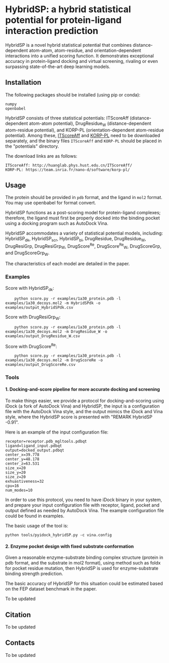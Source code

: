 # HybridSP: a hybrid statistical potential for protein-ligand interaction prediction
HybridSP is a novel hybrid statistical potential that combines distance-dependent atom-atom, atom-residue, and orientation-dependent interactions into a unified scoring function. 
It demonstrates exceptional accuracy in protein-ligand docking and virtual screening, rivaling or even surpassing state-of-the-art deep learning models.

## Installation
The following packages should be installed (using pip or conda):

    numpy
    openbabel

HybridSP consists of three statistical potentials: ITScoreAff (distance-dependent atom-atom potential), DrugResidue<sub>W</sub> (distance-dependent atom-residue potential), and KORP-PL (orientation-dependent atom-residue potential). 
Among these, [ITScoreAff](http://huanglab.phys.hust.edu.cn/ITScoreAff/) and [KORP-PL](https://team.inria.fr/nano-d/software/korp-pl/) need to be downloaded separately, and the binary files `ITScoreAff` and `KORP-PL` should be placed in the "potentials" directory. 

The download links are as follows:

    ITScoreAff: http://huanglab.phys.hust.edu.cn/ITScoreAff/
    KORP-PL: https://team.inria.fr/nano-d/software/korp-pl/

## Usage
The protein should be provided in `pdb` format, and the ligand in `mol2` format. You may use openbabel for format convert. 

HybridSP functions as a post-scoring model for protein-ligand complexes; therefore, the ligand must first be properly docked into the binding pocket using a docking program such as AutoDock Vina.

HybridSP accommodates a variety of statistical potential models, including: 
HybridSP<sub>dk</sub>,
HybridSP<sub>scr</sub>,
HybridSP<sub>bl</sub>,
DrugResidue,
DrugResidue<sub>W</sub>,
DrugResiGrp,
DrugResiGrp<sub>W</sub>,
DrugScore<sup>Re</sup>,
DrugScore<sup>Re</sup><sub>W</sub>,
DrugScoreGrp, and
DrugScoreGrp<sub>W</sub>.

The characteristics of each model are detailed in the paper.

### Examples
Score with HybridSP<sub>dk</sub>:
```
    python score.py -r examples/1a30_protein.pdb -l examples/1a30_decoys.mol2 -m HybridSPdk -o examples/output_HybridSPdk.csv
```
Score with DrugResiGrp<sub>W</sub>:
```
    python score.py -r examples/1a30_protein.pdb -l examples/1a30_decoys.mol2 -m DrugResidue_W -o examples/output_DrugResidue_W.csv
```
Score with DrugScore<sup>Re</sup>:
```
    python score.py -r examples/1a30_protein.pdb -l examples/1a30_decoys.mol2 -m DrugScoreRe -o examples/output_DrugScoreRe.csv
```

### Tools
#### 1. Docking-and-score pipeline for more accurate docking and screening
To make things easier, we provide a protocol for docking-and-scoring using iDock (a fork of AutoDock Vina) and HybridSP, the input is a configuration file with the AutoDock Vina style, and the output mimics the iDock and Vina style, where the HybridSP score is presented with "REMARK HybridSP -0.91".

Here is an example of the input configuration file:
```
receptor=receptor.pdb_mgltools.pdbqt
ligand=ligand_input.pdbqt
output=docked_output.pdbqt
center_x=39.778
center_y=48.178
center_z=63.531
size_x=20
size_y=20
size_z=20
exhuastiveness=32
cpu=16
num_modes=10
```

In order to use this protocol, you need to have iDock binary in your system, and prepare your input configuration file with receptor, ligand, pocket and output defined as needed by AutoDock Vina. The example configuration file could be found in examples.

The basic usage of the tool is:

```
python tools/pyidock_hybridSP.py -c vina.config
```

#### 2. Enzyme pocket design with fixed substrate conformation
Given a reasonable enzyme-substrate binding complex structure (protein in pdb format, and the substrate in mol2 format), using method such as foldx for pocket residue mutation, then HybridSP is used for enzyme-substrate binding strength prediction. 

The basic accuracy of HybridSP for this situation could be estimated based on the FEP dataset benchmark in the paper. 

To be updated

## Citation
To be updated

## Contacts
To be updated


